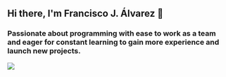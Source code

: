 ## Hi there, I'm Francisco J. Álvarez 👋
### Passionate about programming with ease to work as a team and eager for constant learning to gain more experience and launch new projects.


<img src="https://github-readme-stats.vercel.app/api?username=fcojalvarez&&show_icons=true&title_color=ffffff&icon_color=bb2acf&text_color=daf7dc&bg_color=151515">
